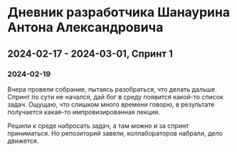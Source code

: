 # Дневник разработчика Шанаурина Антона Александровича

## 2024-02-17 - 2024-03-01, Спринт 1

### 2024-02-19

Вчера провели собрание, пытаясь разобраться, что делать дальше. Спринт по сути не начался, дай бог в среду появится какой-то список задач. Ощущаю, что слишком много времени говорю, в результате получается какая-то импровизированная лекция.

Решили к среде набросать задач, а там можно и за спринт приниматься. Но репозиторий завели, коллабораторов набрали, дело движется.
